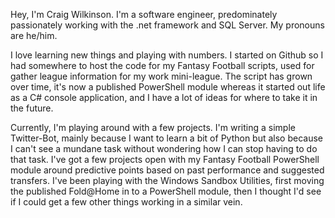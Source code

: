 Hey, I'm Craig Wilkinson. I'm a software engineer, predominately passionately working with the .net framework and SQL Server.  My pronouns are he/him.

I love learning new things and playing with numbers.  I started on Github so I had somewhere to host the code for my Fantasy Football scripts, used for gather league information for my work mini-league.  The script has grown over time, it's now a published PowerShell module whereas it started out life as a C# console application, and I have a lot of ideas for where to take it in the future.

Currently, I'm playing around with a few projects.  I'm writing a simple Twitter-Bot, mainly because I want to learn a bit of Python but also because I can't see a mundane task without wondering how I can stop having to do that task.  I've got a few projects open with my Fantasy Football PowerShell module around predictive points based on past performance and suggested transfers.  I've been playing with the Windows Sandbox Utilities, first moving the published Fold@Home in to a PowerShell module, then I thought I'd see if I could get a few other things working in a similar vein.
